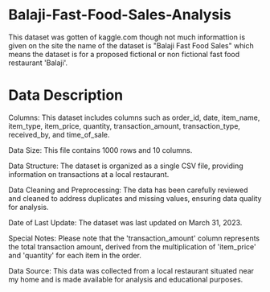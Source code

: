 # Balaji-Fast-Food-Sales-Analysis
This dataset was gotten of kaggle.com though not much informattion is given on the site the name of the dataset is "Balaji Fast Food Sales" which means the dataset is for a proposed fictional or non fictional fast food restaurant 'Balaji'.

# Data Description 
Columns: This dataset includes columns such as order_id, date, item_name, item_type, item_price, quantity, transaction_amount, transaction_type, received_by, and time_of_sale.

Data Size: This file contains 1000 rows and 10 columns.

Data Structure: The dataset is organized as a single CSV file, providing information on transactions at a local restaurant.

Data Cleaning and Preprocessing: The data has been carefully reviewed and cleaned to address duplicates and missing values, ensuring data quality for analysis.

Date of Last Update: The dataset was last updated on March 31, 2023.

Special Notes: Please note that the 'transaction_amount' column represents the total transaction amount, derived from the multiplication of 'item_price' and 'quantity' for each item in the order.

Data Source: This data was collected from a local restaurant situated near my home and is made available for analysis and educational purposes.
